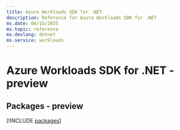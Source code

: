 ```yaml
---
title: Azure Workloads SDK for .NET
description: Reference for Azure Workloads SDK for .NET
ms.date: 04/15/2025
ms.topic: reference
ms.devlang: dotnet
ms.service: workloads
---
```

# Azure Workloads SDK for .NET - preview
## Packages - preview
[!INCLUDE [packages](workloads-index.md)]
